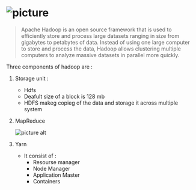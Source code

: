 # ![picture](https://upload.wikimedia.org/wikipedia/commons/thumb/0/0e/Hadoop_logo.svg/1280px-Hadoop_logo.svg.png)

>Apache Hadoop is an open source framework that is used to efficiently store and process large datasets ranging in size from gigabytes to petabytes of data. Instead of using one large computer to store and process the data, Hadoop allows clustering multiple computers to analyze massive datasets in parallel more quickly.

Three components of hadoop are : 

1. Storage unit : 
    * Hdfs
    * Deafult size of a block is 128 mb 
    * HDFS makeg copieg of the data and storage it across multiple system 
2. MapReduce
    
    ![picture alt]( https://clojurebridgelondon.github.io/workshop/images/map-reduce-sandwich.png "Title is optional")

3. Yarn 
    * It consist of :
        * Resourse manager
        * Node Manager 
        * Application Master
        * Containers 
    
